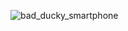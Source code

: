 ![bad_ducky_smartphone](http://res.cloudinary.com/dpkdfsocp/image/upload/c_scale,w_785/v1508238222/bad_ducky_github/IMG_20171017_120532_AO_HDR.jpg)